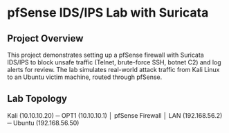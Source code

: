 #  pfSense IDS/IPS Lab with Suricata

##  Project Overview
This project demonstrates setting up a pfSense firewall with Suricata IDS/IPS 
to block unsafe traffic (Telnet, brute-force SSH, botnet C2) and log alerts 
for review. The lab simulates real-world attack traffic from Kali Linux to 
an Ubuntu victim machine, routed through pfSense.

##  Lab Topology
Kali (10.10.10.20) ─ OPT1 (10.10.10.1)
│
pfSense Firewall
│
LAN (192.168.56.2) ─ Ubuntu (192.168.56.50)
